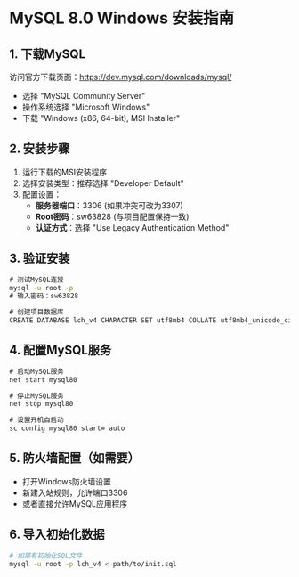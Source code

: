 # MySQL 8.0 Windows 安装指南

## 1. 下载MySQL
访问官方下载页面：https://dev.mysql.com/downloads/mysql/
- 选择 "MySQL Community Server"
- 操作系统选择 "Microsoft Windows"
- 下载 "Windows (x86, 64-bit), MSI Installer"

## 2. 安装步骤
1. 运行下载的MSI安装程序
2. 选择安装类型：推荐选择 "Developer Default"
3. 配置设置：
   - **服务器端口**：3306 (如果冲突可改为3307)
   - **Root密码**：sw63828 (与项目配置保持一致)
   - **认证方式**：选择 "Use Legacy Authentication Method"

## 3. 验证安装
```cmd
# 测试MySQL连接
mysql -u root -p
# 输入密码：sw63828

# 创建项目数据库
CREATE DATABASE lch_v4 CHARACTER SET utf8mb4 COLLATE utf8mb4_unicode_ci;
```

## 4. 配置MySQL服务
```cmd
# 启动MySQL服务
net start mysql80

# 停止MySQL服务
net stop mysql80

# 设置开机自启动
sc config mysql80 start= auto
```

## 5. 防火墙配置（如需要）
- 打开Windows防火墙设置
- 新建入站规则，允许端口3306
- 或者直接允许MySQL应用程序

## 6. 导入初始化数据
```bash
# 如果有初始化SQL文件
mysql -u root -p lch_v4 < path/to/init.sql
```